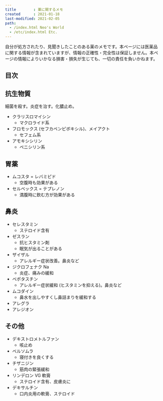 ```yaml
---
title        : 薬に関するメモ
created      : 2021-01-18
last-modified: 2021-02-05
path:
  - /index.html Neo's World
  - /etc/index.html Etc.
---
```


自分が処方されたり、見聞きしたことのある薬のメモです。本ページには医薬品に関する情報が含まれていますが、情報の正確性・完全性は保証しません。本ページの情報によりいかなる損害・損失が生じても、一切の責任を負いかねます。


## 目次


## 抗生物質

細菌を殺す。炎症を治す。化膿止め。

- クラリスロマイシン
  - マクロライド系
- フロモックス (セフカペンピボキシル)、メイアクト
  - セフェム系
- アモキシシリン
  - ペニシリン系


## 胃薬

- ムコスタ = レバミピド
  - 空腹時も効果がある
- セルベックス = テプレノン
  - 満腹時に飲む方が効果がある


## 鼻炎

- セレスタミン
  - ステロイド含有
- ゼスラン
  - 抗ヒスタミン剤
  - 眠気が出ることがある
- ザイザル
  - アレルギー症状改善。鼻炎など
- ジクロフェナク Na
  - 炎症、痛みの緩和
- ベポタスチン
  - アレルギー症状緩和 (ヒスタミンを抑える)。鼻炎など
- ムコダイン
  - 鼻水を出しやすくし鼻詰まりを緩和する
- アレグラ
- アレジオン


## その他

- デキストロメトルファン
  - 咳止め
- ベルソムラ
  - 寝付きを良くする
- チザニジン
  - 筋肉の緊張緩和
- リンデロン VG 軟膏
  - ステロイド含有、皮膚炎に
- デキサルチン
  - 口内炎用の軟膏、ステロイド
